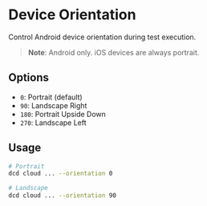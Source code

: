 # Device Orientation

Control Android device orientation during test execution.

> **Note**: Android only. iOS devices are always portrait.

## Options

* `0`: Portrait (default)
* `90`: Landscape Right
* `180`: Portrait Upside Down
* `270`: Landscape Left

## Usage

```bash
# Portrait
dcd cloud ... --orientation 0

# Landscape
dcd cloud ... --orientation 90
```
